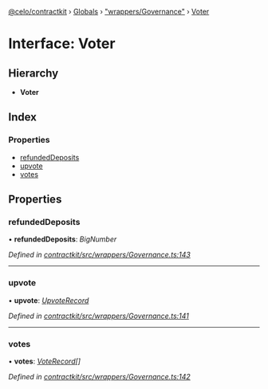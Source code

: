 [@celo/contractkit](../README.md) › [Globals](../globals.md) › ["wrappers/Governance"](../modules/_wrappers_governance_.md) › [Voter](_wrappers_governance_.voter.md)

# Interface: Voter

## Hierarchy

* **Voter**

## Index

### Properties

* [refundedDeposits](_wrappers_governance_.voter.md#refundeddeposits)
* [upvote](_wrappers_governance_.voter.md#upvote)
* [votes](_wrappers_governance_.voter.md#votes)

## Properties

###  refundedDeposits

• **refundedDeposits**: *BigNumber*

*Defined in [contractkit/src/wrappers/Governance.ts:143](https://github.com/celo-org/celo-monorepo/blob/master/packages/sdk/contractkit/src/wrappers/Governance.ts#L143)*

___

###  upvote

• **upvote**: *[UpvoteRecord](_wrappers_governance_.upvoterecord.md)*

*Defined in [contractkit/src/wrappers/Governance.ts:141](https://github.com/celo-org/celo-monorepo/blob/master/packages/sdk/contractkit/src/wrappers/Governance.ts#L141)*

___

###  votes

• **votes**: *[VoteRecord](_wrappers_governance_.voterecord.md)[]*

*Defined in [contractkit/src/wrappers/Governance.ts:142](https://github.com/celo-org/celo-monorepo/blob/master/packages/sdk/contractkit/src/wrappers/Governance.ts#L142)*
